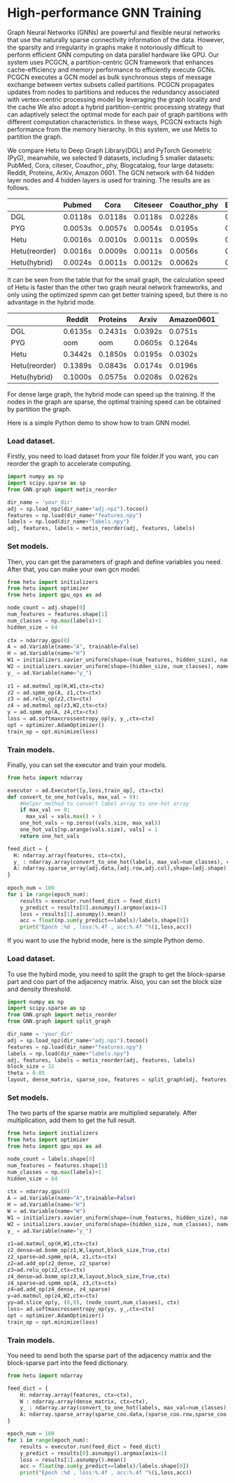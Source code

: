 High-performance GNN Training
=============================


Graph Neural Networks (GNNs) are powerful and flexible neural networks that use the naturally sparse connectivity information of the data. However, the sparsity and irregularity in graphs make it notoriously difficult to perform efficient GNN computing on data parallel hardware like GPU. Our system uses PCGCN, a partition-centric GCN framework that enhances cache-efficiency and memory performance to efficiently execute GCNs. PCGCN executes a GCN model as bulk synchronous steps of message exchange between vertex subsets called partitions. PCGCN propagates updates from nodes to partitions and reduces the redundancy associated with vertex-centric processing model by leveraging the graph locality and the cache We also adopt a hybrid partition-centric processing strategy that can adaptively select the optimal mode for each pair of graph partitions with different computation characteristics. In these ways, PCGCN extracts high performance from the memory hierarchy. In this system, we use Metis to partition the graph.

We compare Hetu to Deep Graph Library(DGL)  and PyTorch Geometric (PyG), meanwhile, we selected 9 datasets, including 5 smaller datasets: PubMed, Cora, citeser, Coauthor_ phy, Blogcatalog, four large datasets: Reddit, Proteins, ArXiv, Amazon 0601. The GCN network with 64 hidden layer nodes and 4 hidden layers is used for training. The results are as follows.

|                | Pubmed  | Cora    | Citeseer | Coauthor_phy | Blogcatalog |
|----------------|---------|---------|----------|--------------|-------------|
| DGL            | 0.0118s | 0.0118s | 0.0118s  | 0.0228s      | 0.0128s     |
| PYG            | 0.0053s | 0.0057s | 0.0054s  | 0.0195s      | 0.0078s     |
| Hetu           | 0.0016s | 0.0010s | 0.0011s  | 0.0059s      | 0.0022s     |
| Hetu(reorder)  | 0.0016s | 0.0009s | 0.0011s  | 0.0056s      | 0.0023s     |
| Hetu(hybrid)   | 0.0024s | 0.0011s | 0.0012s  | 0.0062s      | 0.0022s     |


It can be seen from the table that for the small graph, the calculation speed of Hetu is faster than the other two graph neural network frameworks, and only using the optimized spmm can get better training speed, but there is no advantage in the hybrid mode.

|                | Reddit  | Proteins | Arxiv   | Amazon0601 |
|----------------|---------|----------|---------|------------|
| DGL            | 0.6135s | 0.2431s  | 0.0392s | 0.0751s    |
| PYG            | oom     | oom      | 0.0605s | 0.1264s    |
| Hetu           | 0.3442s | 0.1850s  | 0.0195s | 0.0302s    |
| Hetu(reorder)	 | 0.1389s | 0.0843s  | 0.0174s | 0.0196s    |
| Hetu(hybrid)	  | 0.1000s | 0.0575s  | 0.0208s | 0.0262s    |

For dense large graph, the hybrid mode can speed up the training. If the nodes in the graph are sparse, the optimal training speed can be obtained by partition the graph.

Here is a simple Python demo to show how to train GNN model.

### Load dataset.

Firstly, you need to load dataset from your file folder.If you want, you can reorder the graph to accelerate computing.
```python
import numpy as np
import scipy.sparse as sp
from GNN.graph import metis_reorder

dir_name = 'your_dir'
adj = sp.load_npz(dir_name+"adj.npz").tocoo()
features = np.load(dir_name+"features.npy")
labels = np.load(dir_name+"labels.npy")
adj, features, labels = metis_reorder(adj, features, labels)
```

### Set models.

Then, you can get the parameters of graph and define variables  you need. After that, you can make your own gcn model.

```python
from hetu import initializers
from hetu import optimizer
from hetu import gpu_ops as ad

node_count = adj.shape[0]
num_features = features.shape[1]
num_classes = np.max(labels)+1
hidden_size = 64
 
ctx = ndarray.gpu(0)
A = ad.Variable(name="A", trainable=False)
H = ad.Variable(name="H")
W1 = initializers.xavier_uniform(shape=(num_features, hidden_size), name="W1", trainable=True, ctx=ctx)
W2 = initializers.xavier_uniform(shape=(hidden_size, num_classes), name="W2", trainable=True, ctx=ctx)
y_ = ad.Variable(name="y_")       
 
z1 = ad.matmul_op(H,W1,ctx=ctx)  
z2 = ad.spmm_op(A, z1,ctx=ctx) 
z3 = ad.relu_op(z2,ctx=ctx)       
z4 = ad.matmul_op(z3,W2,ctx=ctx)       
y = ad.spmm_op(A, z4,ctx=ctx)  
loss = ad.softmaxcrossentropy_op(y, y_,ctx=ctx)   
opt = optimizer.AdamOptimizer()
train_op = opt.minimize(loss)
```

### Train models.

Finally, you can set the executor and train your models.

```python
from hetu import ndarray

executor = ad.Executor([y,loss,train_op], ctx=ctx)
def convert_to_one_hot(vals, max_val = 0):
    #Helper method to convert label array to one-hot array
    if max_val == 0:
      max_val = vals.max() + 1
    one_hot_vals = np.zeros((vals.size, max_val))
    one_hot_vals[np.arange(vals.size), vals] = 1
    return one_hot_vals   

feed_dict = {
  H: ndarray.array(features, ctx=ctx),
  y_ : ndarray.array(convert_to_one_hot(labels, max_val=num_classes), ctx=ctx),
  A: ndarray.sparse_array(adj.data,(adj.row,adj.col),shape=(adj.shape),ctx=ctx)
}
    
epoch_num = 100
for i in range(epoch_num):
    results = executor.run(feed_dict = feed_dict)  
    y_predict = results[0].asnumpy().argmax(axis=1)
    loss = results[1].asnumpy().mean()
    acc = float(np.sum(y_predict==labels)/labels.shape[0])
    print("Epoch :%d , loss:%.4f , acc:%.4f "%(i,loss,acc))
```

If you want to use the hybrid mode, here is the simple Python demo.

### Load dataset.

To use the hybird mode, you need to split the graph to get the block-sparse part and coo part of the adjacency matrix. Also, you can set the block size and density threshold.
```python
import numpy as np
import scipy.sparse as sp
from GNN.graph import metis_reorder
from GNN.graph import split_graph

dir_name = 'your_dir'
adj = sp.load_npz(dir_name+"adj.npz").tocoo()
features = np.load(dir_name+"features.npy")
labels = np.load(dir_name+"labels.npy")
adj, features, labels = metis_reorder(adj, features, labels)
block_size = 32
theta = 0.05
layout, dense_matrix, sparse_coo, features = split_graph(adj, features, block_size = block_size, theta = theta)
```

### Set models.

The two parts of the sparse matrix are multiplied separately. After multiplication, add them to get the full result.

```python
from hetu import initializers
from hetu import optimizer
from hetu import gpu_ops as ad

node_count = labels.shape[0]
num_features = features.shape[1]   
num_classes = np.max(labels)+1
hidden_size = 64
   
ctx = ndarray.gpu(0)
A = ad.Variable(name="A",trainable=False)
H = ad.Variable(name="H")
W = ad.Variable(name="W")
W1 = initializers.xavier_uniform(shape=(num_features, hidden_size), name="W1", trainable=True, ctx=ctx)
W2 = initializers.xavier_uniform(shape=(hidden_size, num_classes), name="W2", trainable=True, ctx=ctx)    
y_ = ad.Variable(name="y_")    
   
z1=ad.matmul_op(H,W1,ctx=ctx)  
z2_dense=ad.bsmm_op(z1,W,layout,block_size,True,ctx)
z2_sparse=ad.spmm_op(A, z1,ctx=ctx) 
z2=ad.add_op(z2_dense, z2_sparse)
z3=ad.relu_op(z2,ctx=ctx)       
z4_dense=ad.bsmm_op(z3,W,layout,block_size,True,ctx)   
z4_sparse=ad.spmm_op(A, z3,ctx=ctx)
z4=ad.add_op(z4_dense, z4_sparse)        
y=ad.matmul_op(z4,W2,ctx=ctx)    
yy=ad.slice_op(y, (0,0), (node_count,num_classes), ctx)
loss= ad.softmaxcrossentropy_op(yy, y_,ctx=ctx)   
opt = optimizer.AdamOptimizer()
train_op = opt.minimize(loss)
```

### Train models.

You need to send both the sparse part of the adjacency matrix and the block-sparse part into the feed dictionary.

```python
from hetu import ndarray

feed_dict = {
    H: ndarray.array(features, ctx=ctx),
    W : ndarray.array(dense_matrix, ctx=ctx),
    y_ : ndarray.array(convert_to_one_hot(labels, max_val=num_classes), ctx=ctx),
    A: ndarray.sparse_array(sparse_coo.data,(sparse_coo.row,sparse_coo.col),shape=(sparse_coo.shape),ctx=ctx),
}

epoch_num = 100
for i in range(epoch_num):
    results = executor.run(feed_dict = feed_dict)  
    y_predict = results[0].asnumpy().argmax(axis=1)
    loss = results[1].asnumpy().mean()
    acc = float(np.sum(y_predict==labels)/labels.shape[0])
    print("Epoch :%d , loss:%.4f , acc:%.4f "%(i,loss,acc))
```
